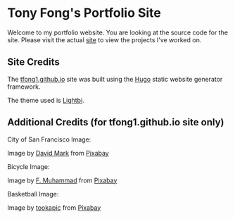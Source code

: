 # Tony Fong's Portfolio Site

Welcome to my portfolio website. You are looking at the source code for the site. Please visit the actual [site](https://tfong1.github.io) to view the projects I've worked on.

## Site Credits

The [tfong1.github.io](https://tfong1.github.io) site was built using the [Hugo](https://gohugo.io) static website generator framework.

The theme used is [Lightbi](https://themes.gohugo.io/themes/lightbi-hugo/).

## Additional Credits (for tfong1.github.io site only)

City of San Francisco Image:

Image by [David Mark](https://pixabay.com/users/12019-12019/?utm_source=link-attribution&amp;utm_medium=referral&amp;utm_campaign=image&amp;utm_content=2300614) from [Pixabay](https://pixabay.com//?utm_source=link-attribution&amp;utm_medium=referral&amp;utm_campaign=image&amp;utm_content=2300614)

Bicycle Image:

Image by [F. Muhammad](https://pixabay.com/users/artisticoperations-4161274/?utm_source=link-attribution&amp;utm_medium=referral&amp;utm_campaign=image&amp;utm_content=3306104) from [Pixabay](https://pixabay.com//?utm_source=link-attribution&amp;utm_medium=referral&amp;utm_campaign=image&amp;utm_content=3306104)

Basketball Image:

Image by [tookapic](https://pixabay.com/users/tookapic-1386459/?utm_source=link-attribution&utm_medium=referral&utm_campaign=image&utm_content=933173) from [Pixabay](https://pixabay.com//?utm_source=link-attribution&utm_medium=referral&utm_campaign=image&utm_content=933173)